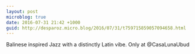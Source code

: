 ```yaml
---
layout: post
microblog: true
date: 2016-07-31 21:42 +1000
guid: http://desparoz.micro.blog/2016/07/31/t759715859057094658.html
---
```

Balinese inspired Jazz with a distinctly Latin vibe. Only at @CasaLunaUbud
